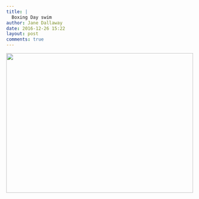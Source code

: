 ```yaml
---
title: |
  Boxing Day swim
author: Jane Dallaway
date: 2016-12-26 15:22
layout: post
comments: true
---
```


<div>
        <a href="//static.skitters.dallaway.com/2016-12-26-boxing-day-swim-fullsize-IMG_8671.JPG">
          <img src="//static.skitters.dallaway.com/2016-12-26-boxing-day-swim-thumb-IMG_8671.JPG" width="500" height="375"/>
        </a>
      </div>


  
      